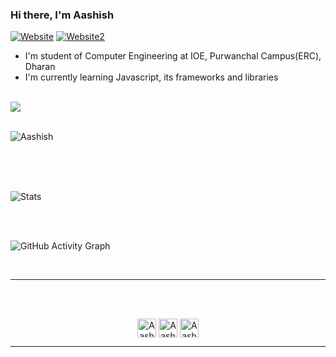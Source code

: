 ### Hi there, I'm Aashish

[![Website](https://img.shields.io/website?label=Project_cities_nepal&style=for-the-badge&url=http://react-citytour-nepal.netlify.app)](http://react-citytour-nepal.netlify.app)
[![Website2](https://img.shields.io/website?label=Project_recipe&style=for-the-badge&url=http://react-recipe-web.netlify.app)](http://react-recipe-web.netlify.app)



- I'm student of Computer Engineering at IOE, Purwanchal Campus(ERC), Dharan
- I'm currently learning Javascript, its frameworks and libraries

<br />

<a href="https://react-citytour-nepal.netlify.app/">
  <img align="center" src="https://github-readme-stats.vercel.app/api/top-langs/?username=aashish-cd&layout=compact&theme=dark" />
</a>
<br/><br/>
<p><img align="center" src="https://github-readme-streak-stats.herokuapp.com/?user=aashish-cd&theme=dark" alt="Aashish" /></p>
<br/><br/>
<br>
<p><img align="center" src="https://github-readme-stats.vercel.app/api?username=aashish-cd&show_icons=true" alt="Stats" /></p>
<br><br>

![GitHub Activity Graph](https://activity-graph.herokuapp.com/graph?username=aashish-cd&bg_color=0000000&color=00eeff&line=00ccff&point=ff0088&area=true&hide_border=true)

<br />

<hr/>
<br><br>
<p align="center">
<span>
<a href="https://linkedin.com/in/bhattaashish00" target="_blank"><img align="center" src="https://cdn.jsdelivr.net/npm/simple-icons@3.0.1/icons/linkedin.svg"  alt="Aashish Bhatt" height="30" width="30" /></a>
<a href="https://fb.com/bhattaashish00" target="_blank"><img align="center" src="https://cdn.jsdelivr.net/npm/simple-icons@3.0.1/icons/facebook.svg" alt="Aashish Bhatt" height="30" width="30" /></a>
<a href="https://instagram.com/bhattaashish00" target="_blank"><img align="center" src="https://cdn.jsdelivr.net/npm/simple-icons@3.0.1/icons/instagram.svg" alt="Aashish Bhatt" height="30" width="30" /></a>
</span>
</p>

---

[website]: http://react-citytour-nepal.netlify.app
[website2]: http://react-recipe-web.netlify.app
